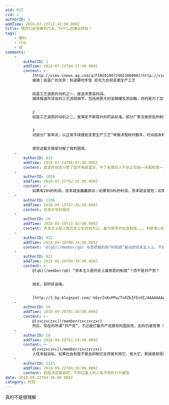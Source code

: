 ```yaml
---
aid: 615
cid: 2
authorID: 1
addTime: 2018-07-23T12:42:00.000Z
title: 既然已经是暴利行业，为什么还赚这种钱？
tags:
    - 暴利
    - 行业
    - 钱
comments:
    -
        authorID: 1
        addTime: 2018-07-24T04:17:00.000Z
        content: >-
            [http://view.inews.qq.com/a/FIN2018072402180800](http://view.inews.qq.com/a/FIN2018072402180800)
            棱镜丨疫苗厂的无奈：知道要吃牢饭 却无力合规变更生产工艺


            疫苗工艺造假的动机之一，是追求更高利润。
            媒体报道所涉及的工艺违规细节，包括用更大的发酵罐及添加酶，目的是为了加快反应速度、提高产品纯度或提升产量。


            2
            疫苗工艺造假的动机之二，是满足不断提升的药品标准。部分厂家注册获批的制药工艺，已无法生产出合格药品，陷入了工艺“‘法规要求必须一致’与‘客观上就是无法一致’”的尴尬中。


            3
            对部分厂家来说，以正常手续报批变更生产工艺“申报流程耗时数年，时间成本和金钱耗费堪比研发新药”。因此它们“禁不起工艺核查，又不敢申报注册工艺变更”。


            感觉这篇文章部分解了我的困惑。
    -
        authorID: 839
        addTime: 2018-07-24T06:07:00.000Z
        content: 富足的状态习惯了就不再是富足，中了彩票的人不会之后每一天都和第一天那样高兴。人性就是这样，不满足于当下。
    -
        authorID: 1059
        addTime: 2018-07-25T02:55:00.000Z
        content: >-
            如果有20%的利润，资本就会蠢蠢欲动；如果有50%的利润，资本就会冒险；如果有100%的利润，资本就敢于冒绞首的危险；如果有300%的利润，资本就敢于践踏人间一切的法律”。---------《资本论》
    -
        authorID: 1196
        addTime: 2018-09-19T07:46:00.000Z
        content: 资本论写的很对
    -
        authorID: 19
        addTime: 2018-09-19T15:42:00.000Z
        content: 资本主义是人类历史上到目前为止，最为邪恶的社会制度。。。。利欲熏心呀，而利和欲正是资本主义最大的驱动力。。。
    -
        authorID: 922
        addTime: 2018-09-20T00:34:00.000Z
        content: '@[qb](/member/qb) 与其把锅扔到“利和欲”驱动的资本主义上。不如说人性使然！而人性可不分“制度”'
    -
        authorID: 922
        addTime: 2018-09-20T00:39:00.000Z
        content: >-
            @[qb](/member/qb) “资本主义是历史上最邪恶的制度”？而不是共产党？


            朋友，祝你好运咯。


            [http://3.bp.blogspot.com/-k6yrInKoPPw/TnRZbIFEs9I/AAAAAAAAA5s/O17IeV4iUTY/s1600/chinese-student-9-11.jpg](https://3.bp.blogspot.com/-k6yrInKoPPw/TnRZbIFEs9I/AAAAAAAAA5s/O17IeV4iUTY/s1600/chinese-student-9-11.jpg)
    -
        authorID: 19
        addTime: 2018-09-20T01:56:00.000Z
        content: >-
            @[zxczxczxc](/member/zxczxczxc)
            然后，现在的所谓“共产党”，不过是打着共产党旗号的国民党，走的仍是官僚（权贵）资本主义的老路。。。
    -
        authorID: 19
        addTime: 2018-09-20T01:59:00.000Z
        content: >-
            @[zxczxczxc](/member/zxczxczxc)
            人性本就自私，如果社会制度不是去抑制它反而是利用它、放大它，那就是邪恶的！而资本主义正是利用和放大了人性中自私的一面，加速社会生产力的发展。
    -
        authorID: 1123
        addTime: 2018-09-22T04:36:00.000Z
        content: 屁股决定脑袋吧，不同位置上的人有不同的行为模型
date: 2018-09-22T04:36:00.000Z
category: 时政
---
```


真的不是很理解
